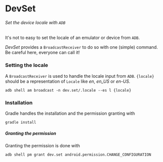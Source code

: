 # DevSet
###### Set the device locale with `ADB`

It's not to easy to set the locale of an emulator or device from `ADB`.

*DevSet* provides a `BroadcastReceiver` to do so with one (simple) command.
Be careful here, everyone can call it!


### Setting the locale
A `BroadcastReceiver` is used to handle the locale input from `ADB`.
`{locale}` should be a representation of `Locale` like *en*, *en_US* or *en-US*.

    adb shell am broadcast -n dev.set/.locale --es l {locale}


### Installation
Gradle handles the installation and the permission granting with

    gradle install

##### Granting the permission
Granting the permission is done with

    adb shell pm grant dev.set android.permission.CHANGE_CONFIGURATION

